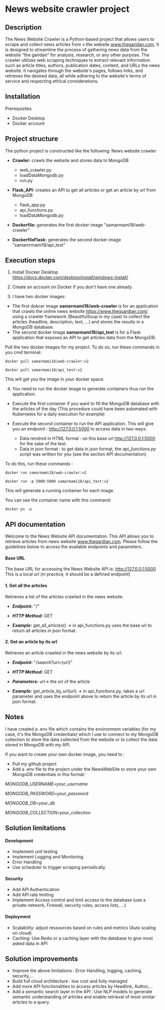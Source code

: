 # News website crawler project
## Description

The News Website Crawler is a Python-based project that allows users to scrape and collect news articles from v the website www.thegaridan.com. 
It is designed to streamline the process of gathering news data from the website "the garidan" for analysis, research, or any other purpose.
The crawler utilizes web scraping techniques to extract relevant information such as article titles, authors, publication dates, content, and URLs the news website. It navigates through the website's pages, follows links, and retrieves the desired data, all while adhering to the website's terms of service and respecting ethical considerations.

## Installation

Prerequisites
- Docker Desktop
- Docker account


## Project structure

The python project is constructed like the following:
News website crawler
- **Crawler:** crawls the website and stores data to MongoDB
  - web_crawler.py
  - loadDataMongodb.py
  - run.py
 
- **Flask_API:** creates an API to get all articles or get an article by url from MongoDB
  - flask_app.py
  - api_functions.py
  - loadDataMongodb.py
 
- **Dockerfile:** generates the first docker image "samarmami18/web-crawler"
- **DockerfileFlask:** generates the second docker image "samamrmami18/api_test"



## Execution steps

1. Install Docker Desktop 
https://docs.docker.com/desktop/install/windows-install/

2. Create an account on Docker if you don't have one already

3. I have two docker images:
 - The first dokcer image **samarmami18/web-crawler** is for an application that crawls the online news website https://www.theguardian.com/ using a crawler framework (BeautifulSoup in my case) to collect the articles (headline, description, text, ...) and stores the results in a MongoDB database.
 - The second docker image **samarmami18/api_test** is for a Flask application that exposes an API to get articles data from the MongoDB.

Pull the two docker images for my project. To do so, run these commands in you cmd terminal:

`docker pull samarmami18/web-crawler:v2`

`docker pull samarmami18/api_test:v2`

This will get you the image in your docker space.

4. You need to run the docker image to generate containers thus run the application.

- Execute the first container if you want to fill the MongoDB database with the articles of the day (This procedure could have been automated with Kubernetes for a daily execution for example)

- Execute the second container to run the API application. This will give you an endpoint : http://127.0.0.1:5000 to access data in two ways:

  - Data rendred in HTML formal : on this base url http://127.0.0.1:5000 for the sake of the test.
  - Data in json format : to get data in json format, the _api_functions.py_ script was written for you (see the section API documentation)

To do this, run these commands :

`docker run samarmami18/web-crawler:v2`

`docker run -p 5000:5000 samarmami18/api_test:v2`

This will generate a running container for each image.

You can see the container name with this command:

`docker ps -a`


## API documentation
 
Welcome to the News Website API documentation. This API allows you to retrieve articles from news website www.thegardian.com. Please follow the guidelines below to access the available endpoints and parameters.
#### Base URL
The base URL for accessing the News Website API is: http://127.0.0.1:5000
This is a local url (in practice, it should be a defined endpoint)

#### 1. Get all the articles
Retrieves a list of the articles crawled in the news website.

- ***Endpoint:*** "/"

- ***HTTP Method:*** GET

- ***Example:*** get_all_articles()
-> in api_functions.py uses the base url to return all articles in json format.



#### 2. Get an article by its url
Retrieves an article crawled in the news website by its url.

- ***Endpoint:*** "/search?url={url}"

- ***HTTP Method:*** GET

- ***Parameters:*** url-> the url of the article

- ***Example:*** get_article_by_url(url) 
-> in api_functions.py, takes a url parameter and uses the endpoint above to return the article by its url in json format.



## Notes

I have created a .env file which contains the environment variables (for my case, it's the MongoDB credentials) which I use to connect to my MongoDB collection to store the data collected from the website or to collect the data stored in MongoDB with my API.

If you want to create your own docker image, you need to :
- Pull my github project
- Add a .env file to the project under the NewsWebSite to store your own MongoDB credentials in this format:

_MONGODB_USERNAME=your_username_

_MONGODB_PASSWORD=your_password_

_MONGODB_DB=your_db_

_MONGODB_COLLECTION=your_collection_


## Solution limitations

#### Development
- Implement unit testing
- Implement Logging and Monitoring
- Error Handling
- Use scheduler to trigger scraping periodically.

#### Security
- Add API Authentication
- Add API rate limiting
- Implement Access control and limit access to the database (use a private network, Firewall, security rules, access lists, …)

#### Deployment
- Scalability: adjust ressources based on rules and metrics (Auto scaling on cloud)
- Caching: Use Redis or a caching layer with the database to give most asked data in API


## Solution improvements

- Improve the above limitations : Error Handling, logging, caching, security,...
- Build full cloud architecture : low cost and fully managed
- Add more API functionalities to access articles by Headline, Author,...
- Add a semantic search layer in the API : Use NLP models to generate semantic understanding of articles and enable retrieval of most similar articles to a query.




